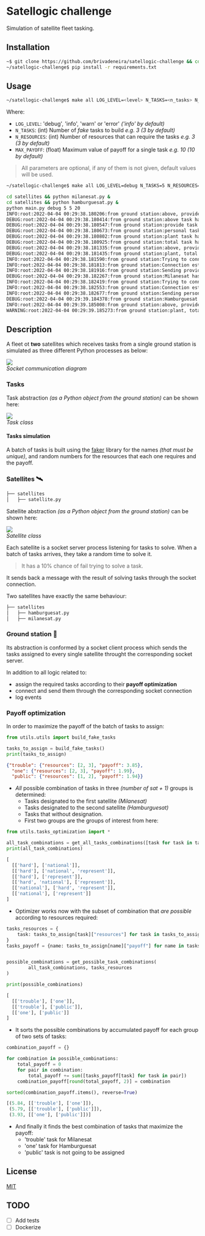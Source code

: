 # Satellogic challenge

Simulation of satellite fleet tasking.

## Installation

```bash
~$ git clone https://github.com/brivadeneira/satellogic-challenge && cd satellogic-challenge
~/satellogic-challenge$ pip install -r requirements.txt
```

## Usage

```bash
~/satellogic-challenge$ make all LOG_LEVEL=<level> N_TASKS=<n_tasks> N_RESOURCES=<n_resources> MAX_PAYOFF=<max_payoff> 
```

Where:

* `LOG_LEVEL`:  'debug', 'info', 'warn' or 'error' *('info' by default)*
* `N_TASKS`: (int) Number of *fake* tasks to build *e.g. 3* *(3 by default)*
* `N_RESOURCES`: (int) Number of resources that can require the tasks *e.g. 3* *(3 by default)*
* `MAX_PAYOFF`: (float) Maximum value of payoff for a single task *e.g. 10* *(10 by default)*

> All parameters are optional, if any of them is not given, default values will be used.

```bash
~/satellogic-challenge$ make all LOG_LEVEL=debug N_TASKS=5 N_RESOURCES=5 MAX_PAYOFF=20 

cd satellites && python milanesat.py &
cd satellites && python hamburguesat.py &
python main.py debug 5 5 20
INFO:root:2022-04-04 00:29:38.180206:from ground station:above, provide, personal, plant, total task(s) to manage
DEBUG:root:2022-04-04 00:29:38.180414:from ground station:above task has a payoff of 4.77 and needs 3 and 2 resources
DEBUG:root:2022-04-04 00:29:38.180547:from ground station:provide task has a payoff of 19.84 and needs 4 and 5 resources
DEBUG:root:2022-04-04 00:29:38.180673:from ground station:personal task has a payoff of 18.06 and needs 4 and 2 resources
DEBUG:root:2022-04-04 00:29:38.180802:from ground station:plant task has a payoff of 14.05 and needs 3 and 4 resources
DEBUG:root:2022-04-04 00:29:38.180925:from ground station:total task has a payoff of 13.23 and needs 2 and 3 resources
DEBUG:root:2022-04-04 00:29:38.181335:from ground station:above, provide, personal task(s) will be assign making a total of 42.67 payoff
DEBUG:root:2022-04-04 00:29:38.181435:from ground station:plant, total task(s) wont be assign
INFO:root:2022-04-04 00:29:38.181590:from ground station:Trying to connect with Milanesat in 127.0.0.1:65432
INFO:root:2022-04-04 00:29:38.181813:from ground station:Connection established with Milanesat in 127.0.0.1:65432
INFO:root:2022-04-04 00:29:38.181916:from ground station:Sending provide, above task(s) to Milanesat in 127.0.0.1:65432
DEBUG:root:2022-04-04 00:29:38.182267:from ground station:Milanesat has completed above, provide task(s) 
INFO:root:2022-04-04 00:29:38.182419:from ground station:Trying to connect with Hamburguesat in 127.0.0.1:65433
INFO:root:2022-04-04 00:29:38.182553:from ground station:Connection established with Hamburguesat in 127.0.0.1:65433
INFO:root:2022-04-04 00:29:38.182677:from ground station:Sending personal task(s) to Hamburguesat in 127.0.0.1:65433
DEBUG:root:2022-04-04 00:29:39.184378:from ground station:Hamburguesat has completed personal task(s) 
INFO:root:2022-04-04 00:29:39.185008:from ground station:above, provide, personal task(s) has been completed
WARNING:root:2022-04-04 00:29:39.185273:from ground station:plant, total task(s) has not been allocated as a result of payoff optimization
```

## Description

A fleet ot **two** satellites which receives tasks from a single ground station is simulated as three different Python processes as below: 

![](./images/socket_diagram.png)  
*Socket communication diagram*

### Tasks

Task abstraction *(as a Python object from the ground station)* can be shown here:

![](./images/task_class.png)  
*Task class*

#### Tasks simulation

A batch of tasks is built using the [faker](https://faker.readthedocs.io/en/master/#) library for the names *(that must be unique)*, and random numbers for the resources that each one requires and the payoff.

### Satellites 🛰
```bash
├── satellites
│   ├── satellite.py
```  
Satellite abstraction *(as a Python object from the ground station)* can be shown here:

![](./images/satellite_class.png)  
*Satellite class*

Each satellite is a socket server process listening for tasks to solve.
When a batch of tasks arrives, they take a random time to solve it.

> It has a 10% chance of fail trying to solve a task.

It sends back a message with the result of solving tasks through the socket connection.

Two satellites have exactly the same behaviour:
```bash
├── satellites
│   ├── hamburguesat.py
│   ├── milanesat.py
```

### Ground station 📡

Its abstraction is conformed by a socket client process which sends the tasks assigned to every single satellite throught the corresponding socket server.

In addition to all logic related to: 
- assign the required tasks according to their **payoff optimization**
- connect and send them through the corresponding socket connection
- log events

### Payoff optimization

In order to maximize the payoff of the batch of tasks to assign:

```python
from utils.utils import build_fake_tasks

tasks_to_assign = build_fake_tasks()
print(tasks_to_assign)
```

```json
{"trouble": {"resources": [2, 3], "payoff": 3.85},
  "one": {"resources": [2, 3], "payoff": 1.99},
  "public": {"resources": [1, 2], "payoff": 1.94}}
```

- *All* possible combination of tasks in three *(number of sat + 1)* groups is determined:
  - Tasks designated to the first satellite *(Milanesat)*
  - Tasks designated to the second satellite *(Hamburguesat)*
  - Tasks that without designation.
  - First two groups are the groups of interest from here:

```python
from utils.tasks_optimization import *

all_task_combinations = get_all_tasks_combinations([task for task in tasks_to_assign])
print(all_task_combinations)

[
  [['hard'], ['national']], 
  [['hard'], ['national', 'represent']], 
  [['hard'], ['represent']], 
  [['hard', 'national'], ['represent']], 
  [['national'], ['hard', 'represent']], 
  [['national'], ['represent']]
]
```
- Optimizer works now with the subset of combination that *are possible* according to resources required:

```python
tasks_resources = {
    task: tasks_to_assign[task]["resources"] for task in tasks_to_assign
}
tasks_payoff = {name: tasks_to_assign[name]["payoff"] for name in tasks_to_assign}


possible_combinations = get_possible_task_combinations(
        all_task_combinations, tasks_resources
)

print(possible_combinations)

[
  [['trouble'], ['one']], 
  [['trouble'], ['public']], 
  [['one'], ['public']]
]
```

* It sorts the possible combinations by accumulated payoff for each group of two sets of tasks:

```python
combination_payoff = {}

for combination in possible_combinations:
    total_payoff = 0
    for pair in combination:
        total_payoff += sum([tasks_payoff[task] for task in pair])
    combination_payoff[round(total_payoff, 2)] = combination

sorted(combination_payoff.items(), reverse=True)

[(5.84, [['trouble'], ['one']]),
 (5.79, [['trouble'], ['public']]),
 (3.93, [['one'], ['public']])]
```

* And finally it finds the best combination of tasks that maximize the payoff:
  * 'trouble' task for Milanesat
  * 'one' task for Hamburguesat
  * 'public' task is not going to be assigned

## License

[MIT](https://choosealicense.com/licenses/mit/)

## TODO

- [ ] Add tests
- [ ] Dockerize
